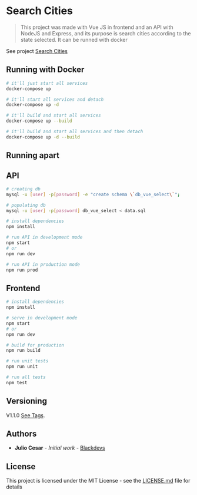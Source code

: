 # Search Cities

> This project was made with Vue JS in frontend and an API with NodeJS and Express, and its purpose is search cities according to the state selected. It can be runned with docker

See project [Search Cities](https://friendly-goldstine-55a780.netlify.com/#/)

## Running with Docker

``` bash
# it'll just start all services
docker-compose up

# it'll start all services and detach
docker-compose up -d

# it'll build and start all services
docker-compose up --build

# it'll build and start all services and then detach
docker-compose up -d --build
```

## Running apart

## API

``` bash
# creating db
mysql -u [user] -p[password] -e "create schema \`db_vue_select\`";

# populating db
mysql -u [user] -p[password] db_vue_select < data.sql

# install dependencies
npm install

# run API in development mode
npm start
# or
npm run dev

# run API in production mode
npm run prod
```

## Frontend

``` bash
# install dependencies
npm install

# serve in development mode
npm start
# or
npm run dev

# build for production
npm run build

# run unit tests
npm run unit

# run all tests
npm test
```

## Versioning

V1.1.0 [See Tags](https://github.com/julio-cesar-development/search-cities/tags).

## Authors

* **Julio Cesar** - *Initial work* - [Blackdevs](https://blackdevs.com.br)

## License

This project is licensed under the MIT License - see the [LICENSE.md](LICENSE.md) file for details
